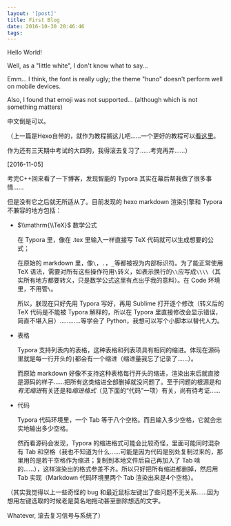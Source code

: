 ```yaml
---
layout: '[post]'
title: First Blog
date: 2016-10-30 20:46:46
tags:
---
```

Hello World! 

Well, as a "little white", I don't know what to say... 

Emm... I think, the font is really ugly; the theme "huno" doesn't perform well on mobile devices. 

Also, I found that emoji was not supported... (although which is not something matters)

中文倒是可以。

（上一篇是Hexo自带的，就作为教程搁这儿吧……一个更好的教程可以[看这里](http://www.tuicool.com/articles/AfQnQjy/)。

作为还有三天期中考试的大四狗，我得滚去复习了……考完再弄……）



[2016-11-05]

考完C++回来看了一下博客，发现智能的 Typora 其实在幕后帮我做了很多事情……

但是没有它之后就无所适从了。目前发现的 hexo markdown 渲染引擎和 Typora 不兼容的地方包括：

- $\\mathrm{\\TeX}$ 数学公式

  在 Typora 里，像在 .tex 里输入一样直接写 TeX 代码就可以生成想要的公式；

  在原始的 markdown 里，像`\`，`.`，`_`等都被视为内部标识符。为了能正常使用 TeX 语法，需要对所有这些操作符用`\`转义，如表示换行的`\\`应写成`\\\\`（其实所有地方都要转义，只是数学公式这里有点出乎我的意料）。在 Code 环境里，不用管`\`。

  所以，朕现在只好先用 Typora 写好，再用 Sublime 打开逐个修改（转义后的 TeX 代码是不能被 Typora 解释的，所以在 Typora 里直接修改会显示错误，简直不堪入目）…………等学会了 Python，我想可以写个小脚本以替代人力。

- 表格

  Typora 支持列表内的表格，这种表格和列表项具有相同的缩进。体现在源码里就是每一行开头的`|`都会有一个缩进（缩进量我忘了记录了……）。

  而原始 markdown 好像不支持这种表格每行开头的缩进，渲染出来后就直接是源码的样子……把所有这类缩进全部删掉就没问题了。至于问题的根源是和*有无缩进*有关还是和*缩进格式*（见下面的“代码”一项）有关，尚有待考证……

- 代码

  Typora 代码环境里，一个 Tab 等于八个空格。而且输入多少空格，它就会忠实地输出多少空格。

  然而看源码会发现，Typora 的缩进格式可能会比较奇怪，里面可能同时混杂有 Tab 和空格（我也不知道为什么……可能是因为代码是别处复制过来的，那里用的是若干空格作为缩进；复制到本地文件后自己再加入了 Tab 啥的……），这样渲染出的格式参差不齐。所以只好把所有缩进都删掉，然后用 Tab 实现（Markdown 代码环境里两个 Tab 渲染出来是4个空格）。

（其实我觉得以上一些奇怪的 bug 和最近鼠标左键出了些问题不无关系……因为想用左键选取的时候老是莫名地拖动甚至删除想选的文字。

Whatever, 滚去复习信号与系统了）